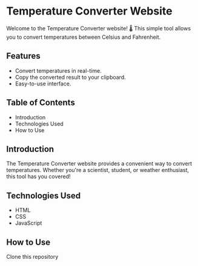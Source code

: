 # Temperature Converter Website

Welcome to the Temperature Converter website! 🌡️ This simple tool allows you to convert temperatures between Celsius and Fahrenheit.

## Features
- Convert temperatures in real-time.
- Copy the converted result to your clipboard.
- Easy-to-use interface.

## Table of Contents
- Introduction
- Technologies Used
- How to Use

## Introduction
The Temperature Converter website provides a convenient way to convert temperatures. Whether you're a scientist, student, or weather enthusiast, this tool has you covered!

## Technologies Used
- HTML
- CSS
- JavaScript

## How to Use
Clone this repository
